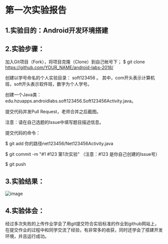# 第一次实验报告

## 1.实验目的：Android开发环境搭建

## 2.实验步骤：

加入Git项目（Fork），将项目克隆（Clone）到自己帐号下；
$ git clone https://github.com/YOUR_NAME/android-labs-2018/

创建以学号命名的个人实验目录：
soft123456 。
其中，com开头表示计算机班，soft开头表示软件班，数字为个人学号。

创建一个Java类：edu.hzuapps.androidlabs.soft123456.Soft123456Activity.java。

提交代码并发Pull Request，老师合并之后截图。

注意：请在自己选题的Issue中填写题目描述信息。

提交代码的命令：

$ git add 你的路径net123456/Net123456Activity.java

$ git commit -m "#1 #123 第1次实验" （注意：#123 是你自己创建的Issue号）

$ git push
## 3.实验结果：

![image](https://github.com/71SEN/android-labs-2018/blob/master/soft1614080902104/Soft1614080902104.png?raw=true)

## 4.实验体会：

经过多次失败的上传作业学会了用git提交符合实验标准的作业到github网站上，在提交作业的过程中和同学交流了经验，有非常多的收获，同时还学会了搭建开发环境，并且运行成功。
